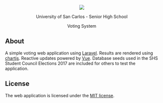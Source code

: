 <p align="center"><img src="https://uscshs.ga/img/usc.png"></p>
<p align="center">University of San Carlos - Senior High School</p>
<p align="center">Voting System</p>

## About

A simple voting web application using [Laravel](http://laravel.com/). Results are rendered using [chartjs](http://chartjs.org). Reactive updates powered by [Vue](https://vuejs.org). Database seeds used in the SHS Student Council Elections 2017 are included for others to test the application.

## License

The web application is licensed under the [MIT license](http://opensource.org/licenses/MIT).
